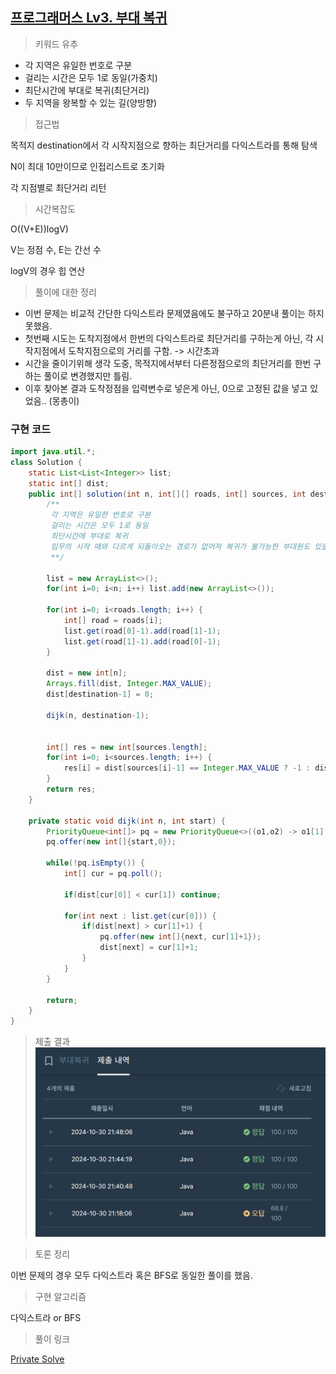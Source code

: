 ## [프로그래머스 Lv3. 부대 복귀](https://school.programmers.co.kr/learn/courses/30/lessons/132266)

> 키워드 유추
- 각 지역은 유일한 번호로 구분
- 걸리는 시간은 모두 1로 동일(가중치)
- 최단시간에 부대로 복귀(최단거리)
- 두 지역을 왕복할 수 있는 길(양방향)


> 접근법
<p> 목적지 destination에서 각 시작지점으로 향하는 최단거리를 다익스트라를 통해 탐색 </p>
<p> N이 최대 10만이므로 인접리스트로 초기화 </p>
<p> 각 지점별로 최단거리 리턴 </p>

> 시간복잡도
<p> O((V+E))logV) </p>
<p> V는 정점 수, E는 간선 수 </p>
<p> logV의 경우 힙 연산 </p>

> 풀이에 대한 정리
- 이번 문제는 비교적 간단한 다익스트라 문제였음에도 불구하고 20분내 풀이는 하지 못했음.
- 첫번째 시도는 도착지점에서 한번의 다익스트라로 최단거리를 구하는게 아닌, 각 시작지점에서 도착지점으로의 거리를 구함. -> 시간초과
- 시간을 줄이기위해 생각 도중, 목적지에서부터 다른정점으로의 최단거리를 한번 구하는 풀이로 변경했지만 틀림.
- 이후 찾아본 결과 도착정점을 입력변수로 넣은게 아닌, 0으로 고정된 값을 넣고 있었음.. (몽총이)

### 구현 코드
```java
import java.util.*;
class Solution {
    static List<List<Integer>> list;
    static int[] dist;
    public int[] solution(int n, int[][] roads, int[] sources, int destination) {
        /**
         각 지역은 유일한 번호로 구분
         걸리는 시간은 모두 1로 동일
         최단시간에 부대로 복귀
         임무의 시작 때와 다르게 되돌아오는 경로가 없어져 복귀가 불가능한 부대원도 있을 수 있습니다.
         **/
        
        list = new ArrayList<>();
        for(int i=0; i<n; i++) list.add(new ArrayList<>());
        
        for(int i=0; i<roads.length; i++) {
            int[] road = roads[i];
            list.get(road[0]-1).add(road[1]-1);
            list.get(road[1]-1).add(road[0]-1);
        }
        
        dist = new int[n];
        Arrays.fill(dist, Integer.MAX_VALUE);
        dist[destination-1] = 0;
        
        dijk(n, destination-1);
    
        
        int[] res = new int[sources.length];
        for(int i=0; i<sources.length; i++) {
            res[i] = dist[sources[i]-1] == Integer.MAX_VALUE ? -1 : dist[sources[i]-1];
        }
        return res;
    }
    
    private static void dijk(int n, int start) {
        PriorityQueue<int[]> pq = new PriorityQueue<>((o1,o2) -> o1[1] - o2[1]);
        pq.offer(new int[]{start,0});
        
        while(!pq.isEmpty()) {
            int[] cur = pq.poll();
            
            if(dist[cur[0]] < cur[1]) continue;
            
            for(int next : list.get(cur[0])) {
                if(dist[next] > cur[1]+1) {
                    pq.offer(new int[]{next, cur[1]+1});
                    dist[next] = cur[1]+1;
                }
            }
        }
        
        return;
    }
}
```

> 제출 결과
![제출결과](./result.png)


> 토론 정리
<p> 이번 문제의 경우 모두 다익스트라 혹은 BFS로 동일한 풀이를 했음. </p>

> 구현 알고리즘
<p> 다익스트라 or BFS </p>

> 풀이 링크

[Private Solve](https://github.com/The-Four-Error-Pickers/Algorithm-Study/tree/main/Private%20Solve/132266.%20%EB%B6%80%EB%8C%80%EB%B3%B5%EA%B7%80/Be-HinD(Ryo))

